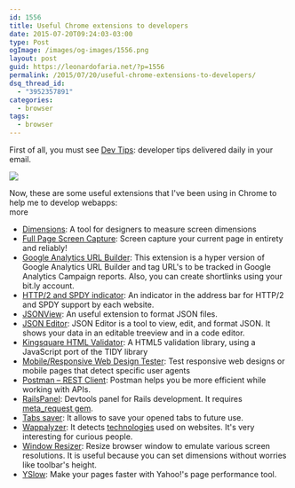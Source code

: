 ```yaml
---
id: 1556
title: Useful Chrome extensions to developers
date: 2015-07-20T09:24:03-03:00
type: Post
ogImage: /images/og-images/1556.png
layout: post
guid: https://leonardofaria.net/?p=1556
permalink: /2015/07/20/useful-chrome-extensions-to-developers/
dsq_thread_id:
  - "3952357891"
categories:
  - browser
tags:
  - browser
---
```

First of all, you must see [Dev Tips](https://umaar.com/dev-tips/): developer tips delivered daily in your email.

[![](https://umaar.com/assets/images/dev-tips/quick-edit-element.gif)](https://umaar.com/dev-tips/17-quick-edit-element/)

Now, these are some useful extensions that I've been using in Chrome to help me to develop webapps:  
<span className="hidden">more</span>

* [Dimensions](https://chrome.google.com/webstore/detail/dimensions/baocaagndhipibgklemoalmkljaimfdj): A tool for designers to measure screen dimensions
* [Full Page Screen Capture](https://chrome.google.com/webstore/detail/full-page-screen-capture/fdpohaocaechififmbbbbbknoalclacl): Screen capture your current page in entirety and reliably!
* [Google Analytics URL Builder](https://chrome.google.com/webstore/detail/google-analytics-url-buil/gaidpiakchgkapdgbnoglpnbccdepnpk): This extension is a hyper version of Google Analytics URL Builder and tag URL's to be tracked in Google Analytics Campaign reports. Also, you can create shortlinks using your bit.ly account.
* [HTTP/2 and SPDY indicator](https://chrome.google.com/webstore/detail/http2-and-spdy-indicator/mpbpobfflnpcgagjijhmgnchggcjblin): An indicator in the address bar for HTTP/2 and SPDY support by each website.
* [JSONView](https://chrome.google.com/webstore/detail/jsonview/chklaanhfefbnpoihckbnefhakgolnmc): An useful extension to format JSON files.
* [JSON Editor](https://chrome.google.com/webstore/detail/json-editor/lhkmoheomjbkfloacpgllgjcamhihfaj): JSON Editor is a tool to view, edit, and format JSON. It shows your data in an editable treeview and in a code editor.
* [Kingsquare HTML Validator](https://chrome.google.com/webstore/detail/kingsquare-html-validator/anjdemaoejlpgmnmkijdemoiebcddhkc): A HTML5 validation library, using a JavaScript port of the TIDY library
* [Mobile/Responsive Web Design Tester](https://chrome.google.com/webstore/detail/mobileresponsive-web-desi/elmekokodcohlommfikpmojheggnbelo): Test responsive web designs or mobile pages that detect specific user agents
* [Postman – REST Client](https://chrome.google.com/webstore/detail/postman-rest-client/fdmmgilgnpjigdojojpjoooidkmcomcm): Postman helps you be more efficient while working with APIs.
* [RailsPanel](https://chrome.google.com/webstore/detail/railspanel/gjpfobpafnhjhbajcjgccbbdofdckggg): Devtools panel for Rails development. It requires [meta_request gem](https://github.com/dejan/rails_panel/tree/master/meta_request).
* [Tabs saver](https://chrome.google.com/webstore/detail/tabs-saver/kmabfaomlcjlnplkoflgenkmmpilmead): It allows to save your opened tabs to future use.
* [Wappalyzer](https://chrome.google.com/webstore/detail/wappalyzer/gppongmhjkpfnbhagpmjfkannfbllamg): It detects [technologies](https://wappalyzer.com/applications) used on websites. It's very interesting for curious people.
* [Window Resizer](https://chrome.google.com/webstore/detail/window-resizer/kkelicaakdanhinjdeammmilcgefonfh): Resize browser window to emulate various screen resolutions. It is useful because you can set dimensions without worries like toolbar's height.
* [YSlow](http://yslow.org/): Make your pages faster with Yahoo!'s page performance tool.
